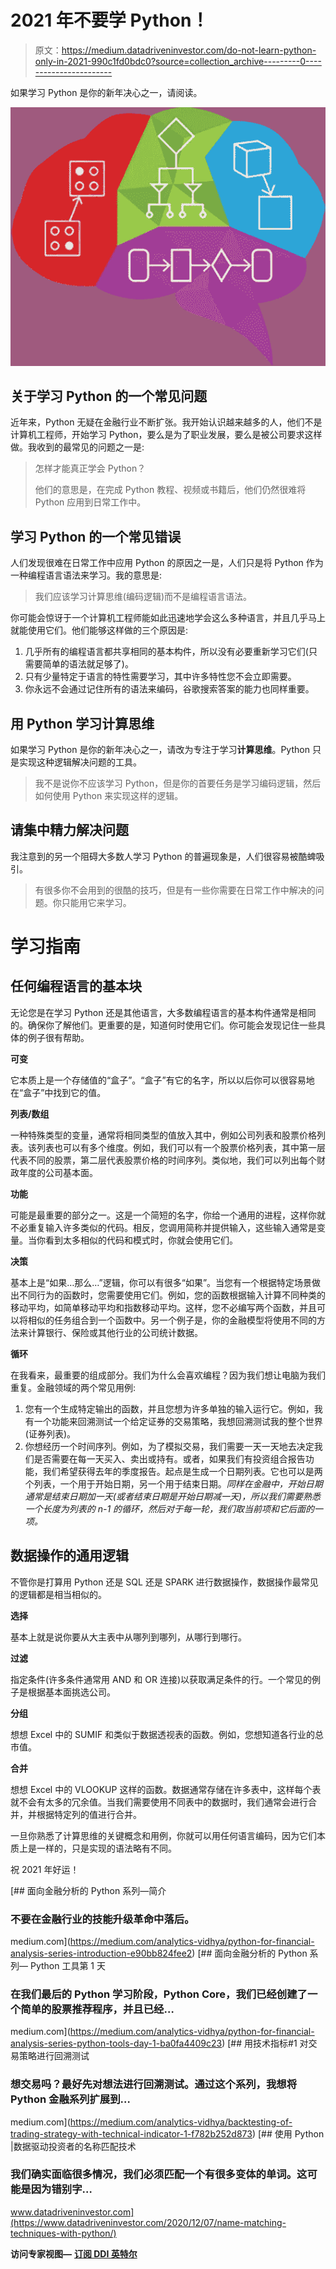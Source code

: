 # 2021 年不要学 Python！

> 原文：<https://medium.datadriveninvestor.com/do-not-learn-python-only-in-2021-990c1fd0bdc0?source=collection_archive---------0----------------------->

如果学习 Python 是你的新年决心之一，请阅读。

![](img/0ddd4ff6a1f704254c519a9df25fec33.png)

## 关于学习 Python 的一个常见问题

近年来，Python 无疑在金融行业不断扩张。我开始认识越来越多的人，他们不是计算机工程师，开始学习 Python，要么是为了职业发展，要么是被公司要求这样做。我收到的最常见的问题之一是:

> 怎样才能真正学会 Python？
> 
> 他们的意思是，在完成 Python 教程、视频或书籍后，他们仍然很难将 Python 应用到日常工作中。

## 学习 Python 的一个常见错误

人们发现很难在日常工作中应用 Python 的原因之一是，人们只是将 Python 作为一种编程语言语法来学习。我的意思是:

> 我们应该学习计算思维(编码逻辑)而不是编程语言语法。

你可能会惊讶于一个计算机工程师能如此迅速地学会这么多种语言，并且几乎马上就能使用它们。他们能够这样做的三个原因是:

1.  几乎所有的编程语言都共享相同的基本构件，所以没有必要重新学习它们(只需要简单的语法就足够了)。
2.  只有少量特定于语言的特性需要学习，其中许多特性您不会立即需要。
3.  你永远不会通过记住所有的语法来编码，谷歌搜索答案的能力也同样重要。

## 用 Python 学习计算思维

如果学习 Python 是你的新年决心之一，请改为专注于学习**计算思维**。Python 只是实现这种逻辑解决问题的工具。

> 我不是说你不应该学习 Python，但是你的首要任务是学习编码逻辑，然后如何使用 Python 来实现这样的逻辑。

## 请集中精力解决问题

我注意到的另一个阻碍大多数人学习 Python 的普遍现象是，人们很容易被酷蜱吸引。

> 有很多你不会用到的很酷的技巧，但是有一些你需要在日常工作中解决的问题。你只能用它来学习。

# 学习指南

## 任何编程语言的基本块

无论您是在学习 Python 还是其他语言，大多数编程语言的基本构件通常是相同的。确保你了解他们。更重要的是，知道何时使用它们。你可能会发现记住一些具体的例子很有帮助。

**可变**

它本质上是一个存储值的“盒子”。“盒子”有它的名字，所以以后你可以很容易地在“盒子”中找到它的值。

**列表/数组**

一种特殊类型的变量，通常将相同类型的值放入其中，例如公司列表和股票价格列表。该列表也可以有多个维度。例如，我们可以有一个股票价格列表，其中第一层代表不同的股票，第二层代表股票价格的时间序列。类似地，我们可以列出每个财政年度的公司基本面。

**功能**

可能是最重要的部分之一。这是一个简短的名字，你给一个通用的进程，这样你就不必重复输入许多类似的代码。相反，您调用简称并提供输入，这些输入通常是变量。当你看到太多相似的代码和模式时，你就会使用它们。

**决策**

基本上是“如果…那么…”逻辑，你可以有很多“如果”。当您有一个根据特定场景做出不同行为的函数时，您需要使用它们。例如，您的函数根据输入计算不同种类的移动平均，如简单移动平均和指数移动平均。这样，您不必编写两个函数，并且可以将相似的任务组合到一个函数中。另一个例子是，你的金融模型将使用不同的方法来计算银行、保险或其他行业的公司统计数据。

**循环**

在我看来，最重要的组成部分。我们为什么会喜欢编程？因为我们想让电脑为我们重复。金融领域的两个常见用例:

1.  您有一个生成特定输出的函数，并且您想为许多单独的输入运行它。例如，我有一个功能来回溯测试一个给定证券的交易策略，我想回溯测试我的整个世界(证券列表)。
2.  你想经历一个时间序列。例如，为了模拟交易，我们需要一天一天地去决定我们是否需要在每一天买入、卖出或持有。或者，如果我们有投资组合报告功能，我们希望获得去年的季度报告。起点是生成一个日期列表。它也可以是两个列表，一个用于开始日期，另一个用于结束日期。*同样在金融中，开始日期通常是结束日期加一天(或者结束日期是开始日期减一天)，所以我们需要熟悉一个长度为列表的 n-1 的循环，然后对于每一轮，我们取当前项和它后面的一项。*

## 数据操作的通用逻辑

不管你是打算用 Python 还是 SQL 还是 SPARK 进行数据操作，数据操作最常见的逻辑都是相当相似的。

**选择**

基本上就是说你要从大主表中从哪列到哪列，从哪行到哪行。

**过滤**

指定条件(许多条件通常用 AND 和 OR 连接)以获取满足条件的行。一个常见的例子是根据基本面挑选公司。

**分组**

想想 Excel 中的 SUMIF 和类似于数据透视表的函数。例如，您想知道各行业的总市值。

**合并**

想想 Excel 中的 VLOOKUP 这样的函数。数据通常存储在许多表中，这样每个表就不会有太多的冗余值。当我们需要使用不同表中的数据时，我们通常会进行合并，并根据特定列的值进行合并。

一旦你熟悉了计算思维的关键概念和用例，你就可以用任何语言编码，因为它们本质上是一样的，只是实现的语法略有不同。

祝 2021 年好运！

[](https://medium.com/analytics-vidhya/python-for-financial-analysis-series-introduction-e90bb824fee2) [## 面向金融分析的 Python 系列—简介

### 不要在金融行业的技能升级革命中落后。

medium.com](https://medium.com/analytics-vidhya/python-for-financial-analysis-series-introduction-e90bb824fee2) [](https://medium.com/analytics-vidhya/python-for-financial-analysis-series-python-tools-day-1-ba0fa4409c23) [## 面向金融分析的 Python 系列— Python 工具第 1 天

### 在我们最后的 Python 学习阶段，Python Core，我们已经创建了一个简单的股票推荐程序，并且已经…

medium.com](https://medium.com/analytics-vidhya/python-for-financial-analysis-series-python-tools-day-1-ba0fa4409c23) [](https://medium.com/analytics-vidhya/backtesting-of-trading-strategy-with-technical-indicator-1-f782b252d873) [## 用技术指标#1 对交易策略进行回溯测试

### 想交易吗？最好先对想法进行回溯测试。通过这个系列，我想将 Python 金融系列扩展到…

medium.com](https://medium.com/analytics-vidhya/backtesting-of-trading-strategy-with-technical-indicator-1-f782b252d873) [](https://www.datadriveninvestor.com/2020/12/07/name-matching-techniques-with-python/) [## 使用 Python |数据驱动投资者的名称匹配技术

### 我们确实面临很多情况，我们必须匹配一个有很多变体的单词。这可能是因为错别字…

www.datadriveninvestor.com](https://www.datadriveninvestor.com/2020/12/07/name-matching-techniques-with-python/) 

**访问专家视图—** [**订阅 DDI 英特尔**](https://datadriveninvestor.com/ddi-intel)